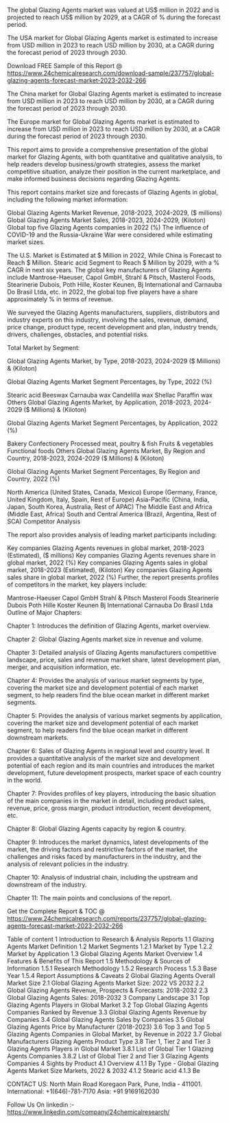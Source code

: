The global Glazing Agents market was valued at US$ million in 2022 and is projected to reach US$ million by 2029, at a CAGR of % during the forecast period.

The USA market for Global Glazing Agents market is estimated to increase from USD million in 2023 to reach USD million by 2030, at a CAGR during the forecast period of 2023 through 2030.

Download FREE Sample of this Report @ https://www.24chemicalresearch.com/download-sample/237757/global-glazing-agents-forecast-market-2023-2032-266

The China market for Global Glazing Agents market is estimated to increase from USD million in 2023 to reach USD million by 2030, at a CAGR during the forecast period of 2023 through 2030.

The Europe market for Global Glazing Agents  market is estimated to increase from USD million in 2023 to reach USD million by 2030, at a CAGR during the forecast period of 2023 through 2030.

This report aims to provide a comprehensive presentation of the global market for Glazing Agents, with both quantitative and qualitative analysis, to help readers develop business/growth strategies, assess the market competitive situation, analyze their position in the current marketplace, and make informed business decisions regarding Glazing Agents.

This report contains market size and forecasts of Glazing Agents in global, including the following market information:

Global Glazing Agents Market Revenue, 2018-2023, 2024-2029, ($ millions)
Global Glazing Agents Market Sales, 2018-2023, 2024-2029, (Kiloton)
Global top five Glazing Agents companies in 2022 (%)
The influence of COVID-19 and the Russia-Ukraine War were considered while estimating market sizes.

The U.S. Market is Estimated at $ Million in 2022, While China is Forecast to Reach $ Million.
Stearic acid Segment to Reach $ Million by 2029, with a % CAGR in next six years.
The global key manufacturers of Glazing Agents include Mantrose-Haeuser, Capol GmbH, Strahl & Pitsch, Masterol Foods, Stearinerie Dubois, Poth Hille, Koster Keunen, Bj International and Carnauba Do Brasil Ltda, etc. in 2022, the global top five players have a share approximately % in terms of revenue.

We surveyed the Glazing Agents manufacturers, suppliers, distributors and industry experts on this industry, involving the sales, revenue, demand, price change, product type, recent development and plan, industry trends, drivers, challenges, obstacles, and potential risks.

Total Market by Segment:

Global Glazing Agents Market, by Type, 2018-2023, 2024-2029 ($ Millions) & (Kiloton)

Global Glazing Agents Market Segment Percentages, by Type, 2022 (%)

Stearic acid
Beeswax
Carnauba wax
Candelilla wax
Shellac
Paraffin wax
Others
Global Glazing Agents Market, by Application, 2018-2023, 2024-2029 ($ Millions) & (Kiloton)

Global Glazing Agents Market Segment Percentages, by Application, 2022 (%)

Bakery
Confectionery
Processed meat, poultry & fish
Fruits & vegetables
Functional foods
Others
Global Glazing Agents Market, By Region and Country, 2018-2023, 2024-2029 ($ Millions) & (Kiloton)

Global Glazing Agents Market Segment Percentages, By Region and Country, 2022 (%)

North America (United States, Canada, Mexico)
Europe (Germany, France, United Kingdom, Italy, Spain, Rest of Europe)
Asia-Pacific (China, India, Japan, South Korea, Australia, Rest of APAC)
The Middle East and Africa (Middle East, Africa)
South and Central America (Brazil, Argentina, Rest of SCA)
Competitor Analysis

The report also provides analysis of leading market participants including:

Key companies Glazing Agents revenues in global market, 2018-2023 (Estimated), ($ millions)
Key companies Glazing Agents revenues share in global market, 2022 (%)
Key companies Glazing Agents sales in global market, 2018-2023 (Estimated), (Kiloton)
Key companies Glazing Agents sales share in global market, 2022 (%)
Further, the report presents profiles of competitors in the market, key players include:

Mantrose-Haeuser
Capol GmbH
Strahl & Pitsch
Masterol Foods
Stearinerie Dubois
Poth Hille
Koster Keunen
Bj International
Carnauba Do Brasil Ltda
Outline of Major Chapters:

Chapter 1: Introduces the definition of Glazing Agents, market overview.

Chapter 2: Global Glazing Agents market size in revenue and volume.

Chapter 3: Detailed analysis of Glazing Agents manufacturers competitive landscape, price, sales and revenue market share, latest development plan, merger, and acquisition information, etc.

Chapter 4: Provides the analysis of various market segments by type, covering the market size and development potential of each market segment, to help readers find the blue ocean market in different market segments.

Chapter 5: Provides the analysis of various market segments by application, covering the market size and development potential of each market segment, to help readers find the blue ocean market in different downstream markets.

Chapter 6: Sales of Glazing Agents in regional level and country level. It provides a quantitative analysis of the market size and development potential of each region and its main countries and introduces the market development, future development prospects, market space of each country in the world.

Chapter 7: Provides profiles of key players, introducing the basic situation of the main companies in the market in detail, including product sales, revenue, price, gross margin, product introduction, recent development, etc.

Chapter 8: Global Glazing Agents capacity by region & country.

Chapter 9: Introduces the market dynamics, latest developments of the market, the driving factors and restrictive factors of the market, the challenges and risks faced by manufacturers in the industry, and the analysis of relevant policies in the industry.

Chapter 10: Analysis of industrial chain, including the upstream and downstream of the industry.

Chapter 11: The main points and conclusions of the report.

Get the Complete Report & TOC @ https://www.24chemicalresearch.com/reports/237757/global-glazing-agents-forecast-market-2023-2032-266

Table of content
1 Introduction to Research & Analysis Reports
1.1 Glazing Agents Market Definition
1.2 Market Segments
1.2.1 Market by Type
1.2.2 Market by Application
1.3 Global Glazing Agents Market Overview
1.4 Features & Benefits of This Report
1.5 Methodology & Sources of Information
1.5.1 Research Methodology
1.5.2 Research Process
1.5.3 Base Year
1.5.4 Report Assumptions & Caveats
2 Global Glazing Agents Overall Market Size
2.1 Global Glazing Agents Market Size: 2022 VS 2032
2.2 Global Glazing Agents Revenue, Prospects & Forecasts: 2018-2032
2.3 Global Glazing Agents Sales: 2018-2032
3 Company Landscape
3.1 Top Glazing Agents Players in Global Market
3.2 Top Global Glazing Agents Companies Ranked by Revenue
3.3 Global Glazing Agents Revenue by Companies
3.4 Global Glazing Agents Sales by Companies
3.5 Global Glazing Agents Price by Manufacturer (2018-2023)
3.6 Top 3 and Top 5 Glazing Agents Companies in Global Market, by Revenue in 2022
3.7 Global Manufacturers Glazing Agents Product Type
3.8 Tier 1, Tier 2 and Tier 3 Glazing Agents Players in Global Market
3.8.1 List of Global Tier 1 Glazing Agents Companies
3.8.2 List of Global Tier 2 and Tier 3 Glazing Agents Companies
4 Sights by Product
4.1 Overview
4.1.1 By Type - Global Glazing Agents Market Size Markets, 2022 & 2032
4.1.2 Stearic acid
4.1.3 Be

CONTACT US:
North Main Road Koregaon Park, Pune, India - 411001.
International: +1(646)-781-7170
Asia: +91 9169162030

Follow Us On linkedin :- https://www.linkedin.com/company/24chemicalresearch/

